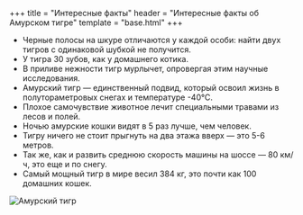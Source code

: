+++
title = "Интересные факты"
header = "Интересные факты об Амурском тигре"
template = "base.html"
+++

* Черные полосы на шкуре отличаются у каждой особи: найти двух тигров с одинаковой шубкой не получится.
* У тигра 30 зубов, как у домашнего котика.
* В приливе нежности тигр мурлычет, опровергая этим научные исследования.
* Амурский тигр — единственный подвид, который освоил жизнь в полутораметровых снегах и температуре -40°С.
* Плохое самочувствие животное лечит специальными травами из лесов и полей.
* Ночью амурские кошки видят в 5 раз лучше, чем человек.
* Тигру ничего не стоит прыгнуть на два этажа вверх — это 5-6 метров.
* Так же, как и развить среднюю скорость машины на шоссе — 80 км/ч, это еще и по снегу.
* Самый мощный тигр в мире весил 384 кг, это почти как 100 домашних кошек.

![Амурский тигр](img/fact.png "Ареал")